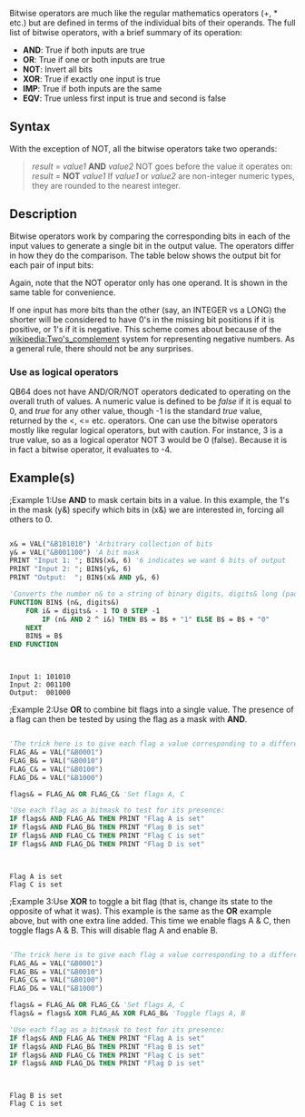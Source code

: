 Bitwise operators are much like the regular mathematics operators (+, * etc.) but are defined in terms of the individual bits of their operands. The full list of bitwise operators, with a brief summary of its operation:
* **AND**: True if both inputs are true
* **OR**: True if one or both inputs are true
* **NOT**: Invert all bits
* **XOR**: True if exactly one input is true
* **IMP**: True if both inputs are the same
* **EQV**: True unless first input is true and second is false

## Syntax

With the exception of NOT, all the bitwise operators take two operands:
>  *result* = *value1* **AND** *value2*
NOT goes before the value it operates on:
>  *result* = **NOT** *value1*
If *value1* or *value2* are non-integer numeric types, they are rounded to the nearest integer.

## Description

Bitwise operators work by comparing the corresponding bits in each of the input values to generate a single bit in the output value. The operators differ in how they do the comparison. The table below shows the output bit for each pair of input bits:

Again, note that the NOT operator only has one operand. It is shown in the same table for convenience.

If one input has more bits than the other (say, an INTEGER vs a LONG) the shorter will be considered to have 0's in the missing bit positions if it is positive, or 1's if it is negative. This scheme comes about because of the [wikipedia:Two's_complement](wikipedia:Two's_complement) system for representing negative numbers. As a general rule, there should not be any surprises.

###  Use as logical operators 

QB64 does not have AND/OR/NOT operators dedicated to operating on the overall truth of values. A numeric value is defined to be *false* if it is equal to 0, and *true* for any other value, though -1 is the standard *true* value,  returned by the <, <= etc. operators. One can use the bitwise operators mostly like regular logical operators, but with caution. For instance, 3 is a true value, so as a logical operator NOT 3 would be 0 (false). Because it is in fact a bitwise operator, it evaluates to -4.

## Example(s)

;Example 1:Use **AND** to mask certain bits in a value. In this example, the 1's in the mask (y&) specify which bits in (x&) we are interested in, forcing all others to 0.

```vb

x& = VAL("&B101010") 'Arbitrary collection of bits
y& = VAL("&B001100") 'A bit mask
PRINT "Input 1: "; BIN$(x&, 6) '6 indicates we want 6 bits of output
PRINT "Input 2: "; BIN$(y&, 6)
PRINT "Output:  "; BIN$(x& AND y&, 6)

'Converts the number n& to a string of binary digits, digits& long (padding or truncating as necessary).
FUNCTION BIN$ (n&, digits&)
    FOR i& = digits& - 1 TO 0 STEP -1
        IF (n& AND 2 ^ i&) THEN B$ = B$ + "1" ELSE B$ = B$ + "0"
    NEXT
    BIN$ = B$
END FUNCTION

```

```text


Input 1: 101010
Input 2: 001100
Output:  001000

```


;Example 2:Use **OR** to combine bit flags into a single value. The presence of a flag can then be tested by using the flag as a mask with **AND**.

```vb

'The trick here is to give each flag a value corresponding to a different bit being 1
FLAG_A& = VAL("&B0001")
FLAG_B& = VAL("&B0010")
FLAG_C& = VAL("&B0100")
FLAG_D& = VAL("&B1000")

flags& = FLAG_A& OR FLAG_C& 'Set flags A, C

'Use each flag as a bitmask to test for its presence:
IF flags& AND FLAG_A& THEN PRINT "Flag A is set"
IF flags& AND FLAG_B& THEN PRINT "Flag B is set"
IF flags& AND FLAG_C& THEN PRINT "Flag C is set"
IF flags& AND FLAG_D& THEN PRINT "Flag D is set"

```

```text


Flag A is set
Flag C is set

```


;Example 3:Use **XOR** to toggle a bit flag (that is, change its state to the opposite of what it was). This example is the same as the **OR** example above, but with one extra line added. This time we enable flags A & C, then toggle flags A & B. This will disable flag A and enable B.

```vb

'The trick here is to give each flag a value corresponding to a different bit being 1
FLAG_A& = VAL("&B0001")
FLAG_B& = VAL("&B0010")
FLAG_C& = VAL("&B0100")
FLAG_D& = VAL("&B1000")

flags& = FLAG_A& OR FLAG_C& 'Set flags A, C
flags& = flags& XOR FLAG_A& XOR FLAG_B& 'Toggle flags A, B

'Use each flag as a bitmask to test for its presence:
IF flags& AND FLAG_A& THEN PRINT "Flag A is set"
IF flags& AND FLAG_B& THEN PRINT "Flag B is set"
IF flags& AND FLAG_C& THEN PRINT "Flag C is set"
IF flags& AND FLAG_D& THEN PRINT "Flag D is set"

```

```text


Flag B is set
Flag C is set

```




